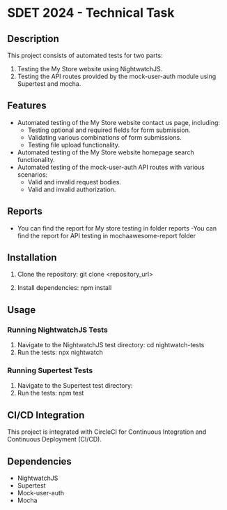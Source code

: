 # SDET 2024 - Technical Task

## Description

This project consists of automated tests for two parts:
1. Testing the My Store website using NightwatchJS.
2. Testing the API routes provided by the mock-user-auth module using Supertest and mocha.

## Features

- Automated testing of the My Store website contact us page, including:
  - Testing optional and required fields for form submission.
  - Validating various combinations of form submissions.
  - Testing file upload functionality.
- Automated testing of the My Store website homepage search functionality.
- Automated testing of the mock-user-auth API routes with various scenarios:
  - Valid and invalid request bodies.
  - Valid and invalid authorization.


## Reports
- You can find the report for My store testing in folder reports
-You can find the report for API testing in mochaawesome-report folder


## Installation

1. Clone the repository:
    git clone <repository_url>

2. Install dependencies:
    npm install

## Usage

### Running NightwatchJS Tests

1. Navigate to the NightwatchJS test directory:
    cd nightwatch-tests
2. Run the tests:
    npx nightwatch


### Running Supertest Tests

1. Navigate to the Supertest test directory:
2. Run the tests:
    npm test

## CI/CD Integration

This project is integrated with CircleCI for Continuous Integration and Continuous Deployment (CI/CD). 


## Dependencies

- NightwatchJS
- Supertest
- Mock-user-auth
- Mocha
 




